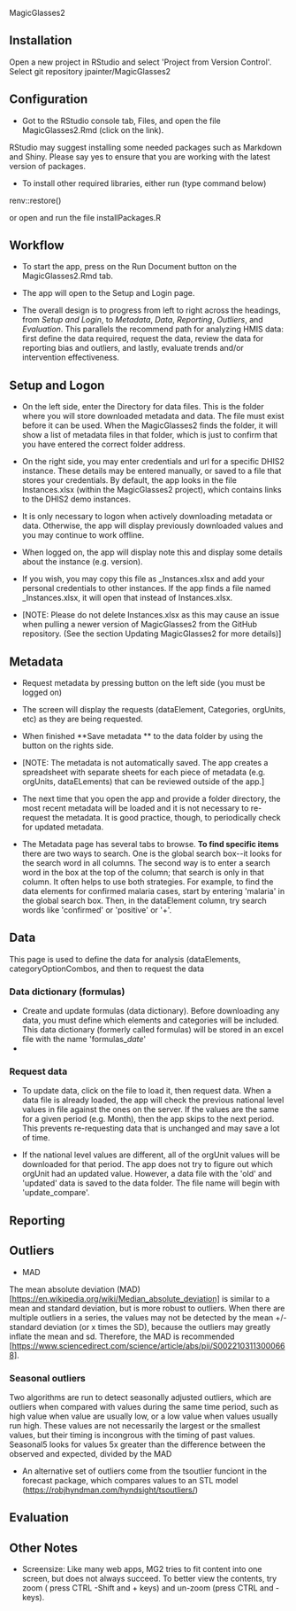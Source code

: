 MagicGlasses2

## Installation

Open a new project in RStudio and select 'Project from Version Control'. Select git repository jpainter/MagicGlasses2

## Configuration 

- Got to the RStudio console tab, Files, and open the file MagicGlasses2.Rmd (click on the link).

RStudio may suggest installing some needed packages such as Markdown and Shiny.  Please say yes to ensure that you are working with the latest version of packages. 

- To install other required libraries, either run (type command below)

renv::restore()

or open and run the file installPackages.R


## Workflow

- To start the app, press on the Run Document button on the MagicGlasses2.Rmd tab. 

- The app will open to the Setup and Login page. 

- The overall design is to progress from left to right across the headings, from *Setup and Login*, to *Metadata*, *Data*, *Reporting*, *Outliers*, and *Evaluation*.   This parallels the recommend path for analyzing HMIS data: first define the data required, request the data, review the data for reporting bias and outliers, and lastly, evaluate trends and/or intervention effectiveness.  

## Setup and Logon 

- On the left side, enter the Directory for data files. This is the folder where you will store downloaded metadata and data.  The file must exist before it can be used.  When the MagicGlasses2 finds the folder, it will show a list of metadata files in that folder, which is just to confirm that you have entered the correct folder address.  
 
- On the right side, you may enter credentials and url for a specific DHIS2 instance.  These details may be entered manually, or saved to a file that stores your credentials.  By default, the app looks in the file Instances.xlsx (within the MagicGlasses2 project), which contains links to the DHIS2 demo instances.  

- It is only necessary to logon when actively downloading metadata or data. Otherwise, the app will display previously downloaded values and you may continue to work offline.

- When logged on, the app will display note this and display some details about the instance (e.g. version).  

- If you wish, you may copy this file as _Instances.xlsx and add your personal credentials to other instances.  If the app finds a file named _Instances.xlsx, it will open that instead of Instances.xlsx.  

- [NOTE: Please do not delete Instances.xlsx as this may cause an issue when pulling a newer version of MagicGlasses2 from the GitHub repository. (See the section Updating MagicGlasses2 for more details)]

## Metadata 

- Request metadata by pressing button on the left side (you must be logged on)

- The screen will display the requests (dataElement, Categories, orgUnits, etc) as they are being requested.

- When finished **Save metadata ** to the data folder by using the button on the rights side.  

- [NOTE:  The metadata is not automatically saved.  The app creates a spreadsheet with separate sheets for each piece of metadata (e.g. orgUnits, dataELements) that can be reviewed outside of the app.]

- The next time that you open the app and provide a folder directory, the most recent metadata will be loaded and it is not necessary to re-request the metadata.  It is good practice, though, to periodically check for updated metadata. 

- The Metadata page has several tabs to browse.  **To find specific items** there are two ways to search.  One is the global search box--it looks for the search word in all columns.  The second way is to enter a search word in the box at the top of the column; that search is only in that column.  It often helps to use both strategies.  For example, to find the data elements for confirmed malaria cases, start by entering 'malaria' in the global search box.  Then, in the dataElement column, try search words like 'confirmed' or 'positive' or '+'.

## Data

This page is used to define the data for analysis (dataElements, categoryOptionCombos, and then to request the data

### Data dictionary (formulas)

- Create and update formulas (data dictionary).  Before downloading any data, you must define which elements and categories will be included.  This data dictionary (formerly called formulas) will be stored in an excel file with the name 'formulas_*date*'
- 
### Request data

- To update data, click on the file to load it, then request data.  When a data file is already loaded, the app will check the previous national level values in file against the ones on the server.  If the values are the same for a given period (e.g. Month), then the app skips to the next period. This prevents re-requesting data that is unchanged and may save a lot of time.  

- If the national level values are different, all of the orgUnit values will be downloaded for that period. The app does not try to figure out which orgUnit had an updated value.  However, a data file with the 'old' and 'updated' data is saved to the data folder.  The file name will begin with 'update_compare'.

## Reporting

## Outliers

- MAD

The mean absolute deviation (MAD) [https://en.wikipedia.org/wiki/Median_absolute_deviation] is similar to a mean and standard deviation, but is more robust to outliers.  When there are multiple outliers in a series, the values may not be detected by the mean +/- standard deviation (or x times the SD), because the outliers may greatly inflate the mean and sd.  Therefore, the MAD is recommended [https://www.sciencedirect.com/science/article/abs/pii/S0022103113000668]. 


### Seasonal outliers

Two algorithms are run to detect seasonally adjusted outliers, which are outliers when compared with values during the same time period, such as high value when value are usually low, or a low value when values usually run high. These values are not necessarily the largest or the smallest values, but their timing is incongrous with the timing of past values.  Seasonal5 looks for values 5x greater than the difference between the observed and expected, divided by the MAD

- An alternative set of outliers come from the tsoutlier funciont in the forecast package, which compares values to an STL model (https://robjhyndman.com/hyndsight/tsoutliers/)



## Evaluation


## Other Notes

- Screensize: Like many web apps, MG2 tries to fit content into one screen, but does not always succeed.  To better view the contents, try zoom ( press CTRL -Shift and  + keys) and un-zoom (press CTRL and - keys).


